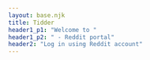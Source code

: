 ```yaml
---
layout: base.njk
title: Tidder
header1_p1: "Welcome to "
header1_p2: " - Reddit portal"
header2: "Log in using Reddit account"
---
```

